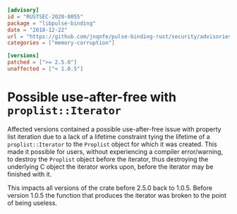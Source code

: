 ```toml
[advisory]
id = "RUSTSEC-2020-0055"
package = "libpulse-binding"
date = "2018-12-22"
url = "https://github.com/jnqnfe/pulse-binding-rust/security/advisories/GHSA-f56g-chqp-22m9"
categories = ["memory-corruption"]

[versions]
patched = [">= 2.5.0"]
unaffected = ["< 1.0.5"]
```

# Possible use-after-free with `proplist::Iterator`

Affected versions contained a possible use-after-free issue with property list iteration due to a lack of a lifetime constraint tying the lifetime of a `proplist::Iterator` to the `Proplist` object for which it was created. This made it possible for users, without experiencing a compiler error/warning, to destroy the `Proplist` object before the iterator, thus destroying the underlying C object the iterator works upon, before the iterator may be finished with it.

This impacts all versions of the crate before 2.5.0 back to 1.0.5. Before version 1.0.5 the function that produces the iterator was broken to the point of being useless.
